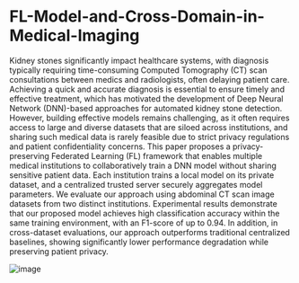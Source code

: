 # FL-Model-and-Cross-Domain-in-Medical-Imaging
Kidney stones significantly impact healthcare systems, with diagnosis typically requiring time-consuming Computed Tomography (CT) scan consultations between medics and
radiologists, often delaying patient care. Achieving a quick and
accurate diagnosis is essential to ensure timely and effective
treatment, which has motivated the development of Deep
Neural Network (DNN)-based approaches for automated kidney
stone detection. However, building effective models remains
challenging, as it often requires access to large and diverse
datasets that are siloed across institutions, and sharing such
medical data is rarely feasible due to strict privacy regulations
and patient confidentiality concerns. This paper proposes a
privacy-preserving Federated Learning (FL) framework that
enables multiple medical institutions to collaboratively train
a DNN model without sharing sensitive patient data. Each
institution trains a local model on its private dataset, and a
centralized trusted server securely aggregates model parameters. We evaluate our approach using abdominal CT scan
image datasets from two distinct institutions. Experimental
results demonstrate that our proposed model achieves high
classification accuracy within the same training environment,
with an F1-score of up to 0.94. In addition, in cross-dataset
evaluations, our approach outperforms traditional centralized
baselines, showing significantly lower performance degradation
while preserving patient privacy.

![image](https://github.com/user-attachments/assets/831f7e44-77c6-405e-b154-46b5f4036c33)
